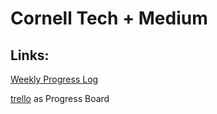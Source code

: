 # Cornell Tech + Medium

## Links:
[Weekly Progress Log](https://docs.google.com/a/cornell.edu/document/d/1AKrk9Wna1-0ZlaO5xITQ7RlEovGhCoJYH36ERA4oyEY/edit?usp=sharing)


[trello](https://trello.com/b/O99rpS5I/medium) as Progress Board
